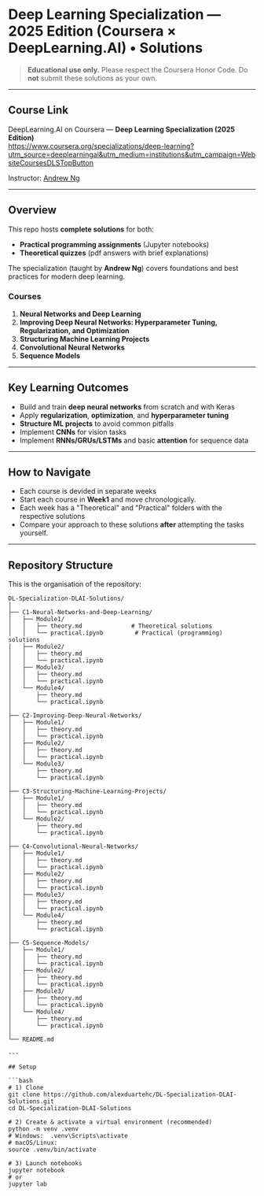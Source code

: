 # Deep Learning Specialization — 2025 Edition (Coursera × DeepLearning.AI) • Solutions

> **Educational use only.** Please respect the Coursera Honor Code. Do **not** submit these solutions as your own.

---

## Course Link

DeepLearning.AI on Coursera — **Deep Learning Specialization (2025 Edition)**  
https://www.coursera.org/specializations/deep-learning?utm_source=deeplearningai&utm_medium=institutions&utm_campaign=WebsiteCoursesDLSTopButton

Instructor: [Andrew Ng](http://www.andrewng.org/)

---

## Overview

This repo hosts **complete solutions** for both:
- **Practical programming assignments** (Jupyter notebooks)
- **Theoretical quizzes** (pdf answers with brief explanations)

The specialization (taught by **Andrew Ng**) covers foundations and best practices for modern deep learning.

### Courses
1. **Neural Networks and Deep Learning**  
2. **Improving Deep Neural Networks: Hyperparameter Tuning, Regularization, and Optimization**  
3. **Structuring Machine Learning Projects**  
4. **Convolutional Neural Networks**  
5. **Sequence Models**

---

## Key Learning Outcomes

- Build and train **deep neural networks** from scratch and with Keras
- Apply **regularization**, **optimization**, and **hyperparameter tuning**
- **Structure ML projects** to avoid common pitfalls
- Implement **CNNs** for vision tasks
- Implement **RNNs/GRUs/LSTMs** and basic **attention** for sequence data


---

## How to Navigate

- Each course is devided in separate weeks
- Start each course in **Week1** and move chronologically.
- Each week has a "Theoretical" and "Practical" folders with the respective solutions 
- Compare your approach to these solutions **after** attempting the tasks yourself.

---

## Repository Structure

This is the organisation of the repository:

```plaintext
DL-Specialization-DLAI-Solutions/
│
├── C1-Neural-Networks-and-Deep-Learning/
│   ├── Module1/
│   │   ├── theory.md              # Theoretical solutions
│   │   └── practical.ipynb         # Practical (programming) solutions
│   ├── Module2/
│   │   ├── theory.md
│   │   └── practical.ipynb
│   ├── Module3/
│   │   ├── theory.md
│   │   └── practical.ipynb
│   └── Module4/
│       ├── theory.md
│       └── practical.ipynb
│
├── C2-Improving-Deep-Neural-Networks/
│   ├── Module1/
│   │   ├── theory.md
│   │   └── practical.ipynb
│   ├── Module2/
│   │   ├── theory.md
│   │   └── practical.ipynb
│   └── Module3/
│       ├── theory.md
│       └── practical.ipynb
│
├── C3-Structuring-Machine-Learning-Projects/
│   ├── Module1/
│   │   ├── theory.md
│   │   └── practical.ipynb
│   └── Module2/
│       ├── theory.md
│       └── practical.ipynb
│
├── C4-Convolutional-Neural-Networks/
│   ├── Module1/
│   │   ├── theory.md
│   │   └── practical.ipynb
│   ├── Module2/
│   │   ├── theory.md
│   │   └── practical.ipynb
│   ├── Module3/
│   │   ├── theory.md
│   │   └── practical.ipynb
│   └── Module4/
│       ├── theory.md
│       └── practical.ipynb
│
├── C5-Sequence-Models/
│   ├── Module1/
│   │   ├── theory.md
│   │   └── practical.ipynb
│   ├── Module2/
│   │   ├── theory.md
│   │   └── practical.ipynb
│   ├── Module3/
│   │   ├── theory.md
│   │   └── practical.ipynb
│   └── Module4/
│       ├── theory.md
│       └── practical.ipynb
│
└── README.md

---

## Setup

```bash
# 1) Clone
git clone https://github.com/alexduartehc/DL-Specialization-DLAI-Solutions.git
cd DL-Specialization-DLAI-Solutions

# 2) Create & activate a virtual environment (recommended)
python -m venv .venv
# Windows:  .venv\Scripts\activate
# macOS/Linux:
source .venv/bin/activate

# 3) Launch notebooks
jupyter notebook
# or
jupyter lab
